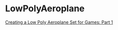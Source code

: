 # LowPolyAeroplane

[Creating a Low Poly Aeroplane Set for Games: Part 1](https://cgi.tutsplus.com/tutorials/creating-low-poly-airplane-set-for-games-part-1--cms-26938?_ga=2.134863345.1653844196.1552881875-1332215280.1552881875)
